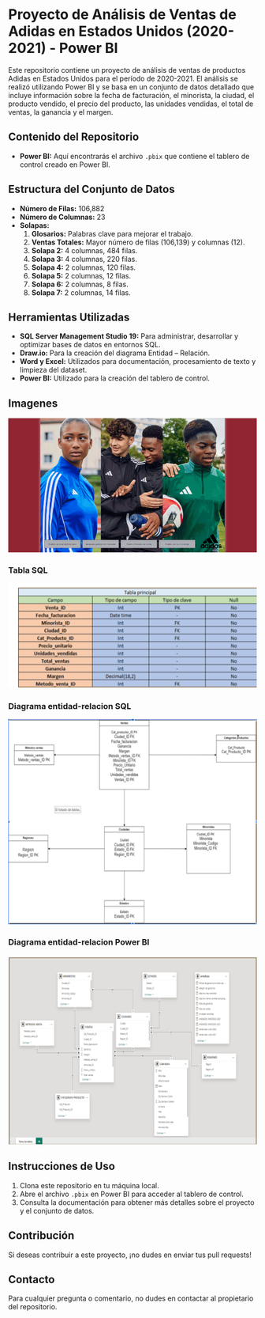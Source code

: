 # Proyecto de Análisis de Ventas de Adidas en Estados Unidos (2020-2021) - Power BI

Este repositorio contiene un proyecto de análisis de ventas de productos Adidas en Estados Unidos para el período de 2020-2021. El análisis se realizó utilizando Power BI y se basa en un conjunto de datos detallado que incluye información sobre la fecha de facturación, el minorista, la ciudad, el producto vendido, el precio del producto, las unidades vendidas, el total de ventas, la ganancia y el margen.

## Contenido del Repositorio

- **Power BI:** Aquí encontrarás el archivo `.pbix` que contiene el tablero de control creado en Power BI.

## Estructura del Conjunto de Datos

- **Número de Filas:** 106,882
- **Número de Columnas:** 23
- **Solapas:**
  1. **Glosarios:** Palabras clave para mejorar el trabajo.
  2. **Ventas Totales:** Mayor número de filas (106,139) y columnas (12).
  3. **Solapa 2:** 4 columnas, 484 filas.
  4. **Solapa 3:** 4 columnas, 220 filas.
  5. **Solapa 4:** 2 columnas, 120 filas.
  6. **Solapa 5:** 2 columnas, 12 filas.
  7. **Solapa 6:** 2 columnas, 8 filas.
  8. **Solapa 7:** 2 columnas, 14 filas.

## Herramientas Utilizadas

- **SQL Server Management Studio 19:** Para administrar, desarrollar y optimizar bases de datos en entornos SQL.
- **Draw.io:** Para la creación del diagrama Entidad – Relación.
- **Word y Excel:** Utilizados para documentación, procesamiento de texto y limpieza del dataset.
- **Power BI:** Utilizado para la creación del tablero de control.

## Imagenes 

![Portada](https://github.com/AndresBolla/Ventas-Adidas-USA/blob/91a42b163e0ca53926a73dd47c33e4414fc8dee9/portada.png)

### Tabla SQL 
![Tablasql](https://github.com/AndresBolla/Ventas-Adidas-USA/blob/91a42b163e0ca53926a73dd47c33e4414fc8dee9/Informacion%20de%20tabla%20sql%20(1).png)

### Diagrama entidad-relacion SQL
![Diagrama entidad-entidad sql](https://github.com/AndresBolla/Ventas-Adidas-USA/blob/91a42b163e0ca53926a73dd47c33e4414fc8dee9/Diagrama%20de%20entidad%20relacion%20sql.png)

### Diagrama entidad-relacion Power BI
![Diagrama entidad relacion power bi](https://github.com/AndresBolla/Ventas-Adidas-USA/blob/91a42b163e0ca53926a73dd47c33e4414fc8dee9/Diagrama%20de%20entidad-relacion%20power%20bi.png)

## Instrucciones de Uso

1. Clona este repositorio en tu máquina local.
2. Abre el archivo `.pbix` en Power BI para acceder al tablero de control.
3. Consulta la documentación para obtener más detalles sobre el proyecto y el conjunto de datos.

## Contribución

Si deseas contribuir a este proyecto, ¡no dudes en enviar tus pull requests!

## Contacto

Para cualquier pregunta o comentario, no dudes en contactar al propietario del repositorio.
